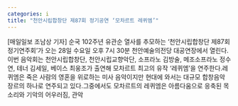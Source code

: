 ```yaml
---
categories: i
title: "천안시립합창단 제87회 정기공연 ‘모차르트 레퀴엠’"
---
```

[매일일보 조남상 기자] 순국 102주년 유관순 열사를 추모하는 ‘천안시립합창단 제87회 정기연주회’가 오는 28일 수요일 오후 7시 30분 천안예술의전당 대공연장에서 열린다.이번 음악회는 천안시립합창단, 천안시립교향악단, 소프라노 김방술, 메조소프라노 정수연, 테너 김세일, 베이스 최웅조가 출연해 모차르트 최고의 유작 ‘레퀴엠’을 연주한다.레퀴엠은 죽은 사람의 영혼을 위로하는 미사 음악이지만 현대에 와서는 대규모 합창음악 장르의 하나로 연주되고 있다.그중에서도 모차르트의 레퀴엠은 아름다움으로 응축된 목소리와 기악의 어우러짐, 관악